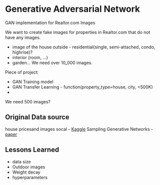 # Generative Adversarial Network
GAN implementation for Realtor.com Images


We want to create fake images for properties in Realtor.com that do not have any images. 
- image of the house outside - residential(single, semi-attached, condo, highrise)?
- interior (room, ...)
- garden...
We need over 10_000 images.



Piece of project:
- GAN Training model
- GAN Transfer Learning - function(property_type=house, city, <500K)
- 
We need 500 images?



## Original Data source
house pricesand images socal - [Kaggle](https://www.kaggle.com/ted8080/house-prices-and-images-socal)
Sampling Generative Networks - [paper](https://arxiv.org/abs/1609.04468)


## Lessons Learned
- data size
- Outdoor images
- Weight decay
- hyperparameters


